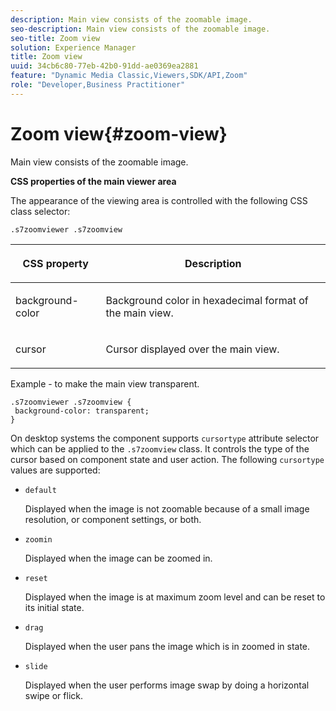 ```yaml
---
description: Main view consists of the zoomable image.
seo-description: Main view consists of the zoomable image.
seo-title: Zoom view
solution: Experience Manager
title: Zoom view
uuid: 34cb6c80-77eb-42b0-91dd-ae0369ea2881
feature: "Dynamic Media Classic,Viewers,SDK/API,Zoom"
role: "Developer,Business Practitioner"
---
```


# Zoom view{#zoom-view}

Main view consists of the zoomable image.

<!--<a id="section_061E550C1C1D4DB2BD663A898895B38C"></a>-->

**CSS properties of the main viewer area**

The appearance of the viewing area is controlled with the following CSS class selector:

```
.s7zoomviewer .s7zoomview
```

<table id="table_94EE3F5BBE4547C0B4943471CEE7EDE4"> 
 <thead> 
  <tr> 
   <th colname="col1" class="entry"> <p> CSS property </p> </th> 
   <th colname="col2" class="entry"> <p>Description </p> </th> 
  </tr> 
 </thead>
 <tbody> 
  <tr> 
   <td colname="col1"> <p> <span class="codeph"> background-color </span> </p> </td> 
   <td colname="col2"> <p> Background color in hexadecimal format of the main view. </p> </td> 
  </tr> 
  <tr> 
   <td colname="col1"> <p> <span class="codeph"> cursor </span> </p> </td> 
   <td colname="col2"> <p>Cursor displayed over the main view. </p> </td> 
  </tr> 
 </tbody> 
</table>

Example - to make the main view transparent.

```
.s7zoomviewer .s7zoomview { 
 background-color: transparent; 
}
```

On desktop systems the component supports `cursortype` attribute selector which can be applied to the `.s7zoomview` class. It controls the type of the cursor based on component state and user action. The following `cursortype` values are supported:

* `default`

  Displayed when the image is not zoomable because of a small image resolution, or component settings, or both. 

* `zoomin`

  Displayed when the image can be zoomed in. 

* `reset`

  Displayed when the image is at maximum zoom level and can be reset to its initial state. 

* `drag`

  Displayed when the user pans the image which is in zoomed in state. 

* `slide`

  Displayed when the user performs image swap by doing a horizontal swipe or flick.

